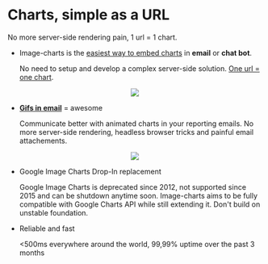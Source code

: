 # Charts, simple as a URL

No more server-side rendering pain, 1 url = 1 chart.


- Image-charts is the [easiest way to embed charts](https://image-charts.com/documentation#getting-started) in **email** or **chat bot**.

  No need to setup and develop a complex server-side solution. [One url = one chart](https://image-charts.com/chart?cht=bvs&chs=700x180&chd=t:10,40,60,80,30,20&chf=b0,lg,90,03a9f4,0,3f51b5,1&chxt=x,y&chan).
  
<p align="center">
 <a href="https://image-charts.com/chart?cht=bvs&chs=700x180&chd=t:10,40,60,80,30,20&chf=b0,lg,90,03a9f4,0,3f51b5,1&chxt=x,y&chan"><img src="https://image-charts.com/chart?cht=bvs&chs=700x180&chd=t:10,40,60,80,30,20&chf=b0,lg,90,03a9f4,0,3f51b5,1&chxt=x,y&chan"/></a>
</p>

- [**Gifs in email**](https://image-charts.com/documentation#chart-gif-animation) = awesome
  
  Communicate better with animated charts in your reporting emails. No more server-side rendering, headless browser tricks and painful email attachements.
  
<p align="center">
 <a href="https://image-charts.com/chart?cht=pd&chs=700x200&chd=t:20,20,30,40,50&chl=20%C2%B0%7C20%C2%B0%7C30%C2%B0%7C40%C2%B0%7C50%C2%B0&chan&chof=1474992936278"><img src="https://image-charts.com/chart?cht=pd&chs=700x200&chd=t:20,20,30,40,50&chl=20%C2%B0%7C20%C2%B0%7C30%C2%B0%7C40%C2%B0%7C50%C2%B0&chan&chof=1474992936278"/></a>
</p>

- Google Image Charts Drop-In replacement

  Google Image Charts is deprecated since 2012, not supported since 2015 and can be shutdown anytime soon. Image-charts aims to be fully compatible with Google Charts API while still extending it. Don't build on unstable foundation.
  
- Reliable and fast

  <500ms everywhere around the world, 99,99% uptime over the past 3 months
